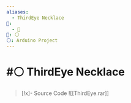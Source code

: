 ```yaml
---
aliases:
  - ThirdEye Necklace
📁:
  - 💼
💼: ⚪
⚪: Arduino Project
---
```

# #⚪ ThirdEye Necklace

> [!x]- Source Code
> ![[ThirdEye.rar]]
